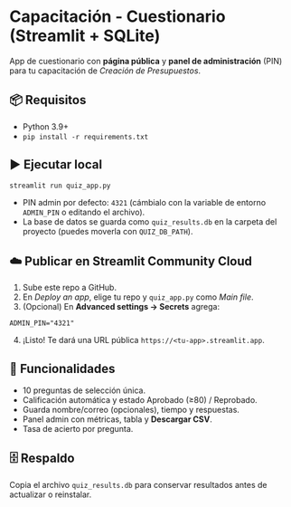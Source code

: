 # Capacitación - Cuestionario (Streamlit + SQLite)

App de cuestionario con **página pública** y **panel de administración** (PIN) para tu capacitación de *Creación de Presupuestos*.

## 📦 Requisitos
- Python 3.9+
- `pip install -r requirements.txt`

## ▶️ Ejecutar local
```bash
streamlit run quiz_app.py
```
- PIN admin por defecto: `4321` (cámbialo con la variable de entorno `ADMIN_PIN` o editando el archivo).
- La base de datos se guarda como `quiz_results.db` en la carpeta del proyecto (puedes moverla con `QUIZ_DB_PATH`).

## ☁️ Publicar en Streamlit Community Cloud
1. Sube este repo a GitHub.
2. En *Deploy an app*, elige tu repo y `quiz_app.py` como *Main file*.
3. (Opcional) En **Advanced settings → Secrets** agrega:
```
ADMIN_PIN="4321"
```
4. ¡Listo! Te dará una URL pública `https://<tu-app>.streamlit.app`.

## 🧾 Funcionalidades
- 10 preguntas de selección única.
- Calificación automática y estado Aprobado (≥80) / Reprobado.
- Guarda nombre/correo (opcionales), tiempo y respuestas.
- Panel admin con métricas, tabla y **Descargar CSV**.
- Tasa de acierto por pregunta.

## 🗄️ Respaldo
Copia el archivo `quiz_results.db` para conservar resultados antes de actualizar o reinstalar.